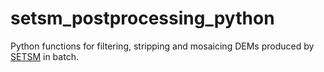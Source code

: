 # setsm_postprocessing_python
Python functions for filtering, stripping and mosaicing DEMs produced by [SETSM](https://github.com/setsmdeveloper/SETSM "SETSM on GitHub") in batch.
